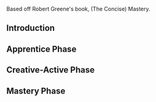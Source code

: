 Based off Robert Greene's book, (The Concise) Mastery.

## Introduction

## Apprentice Phase

## Creative-Active Phase

## Mastery Phase
